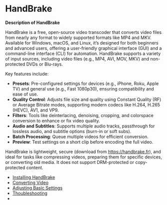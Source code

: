 # HandBrake

**Description of HandBrake**

HandBrake is a free, open-source video transcoder that converts video files from nearly any format to widely supported formats like MP4 and MKV. Available for Windows, macOS, and Linux, it’s designed for both beginners and advanced users, offering a user-friendly graphical interface (GUI) and a command-line interface (CLI) for automation. HandBrake supports a variety of input sources, including video files (e.g., MP4, AVI, MOV, MKV) and non-protected DVDs or Blu-rays.

Key features include:
- **Presets**: Pre-configured settings for devices (e.g., iPhone, Roku, Apple TV) and general use (e.g., Fast 1080p30), ensuring compatibility and ease of use.
- **Quality Control**: Adjusts file size and quality using Constant Quality (RF) or Average Bitrate modes, supporting modern codecs like H.264, H.265 (HEVC), AV1, and VP9.
- **Filters**: Tools like deinterlacing, denoising, cropping, and colorspace conversion to enhance or fix video quality.
- **Audio and Subtitles**: Supports multiple audio tracks, passthrough for lossless audio, and subtitle options (burn-in or soft subs).
- **Batch Processing**: Queue multiple videos for efficient conversion.
- **Preview**: Test settings on a short clip before encoding the full video.

HandBrake is lightweight, secure (download from https://handbrake.fr), and ideal for tasks like compressing videos, preparing them for specific devices, or converting old media. It does not support DRM-protected or copy-protected content.

* [Installing HandBrake](https://github.com/LEARN-LK/HandBrake/blob/main/Installing-HandBrake.md)
* [Converting Video](https://github.com/LEARN-LK/HandBrake/blob/main/Converting-Video.md)
* [Adjusting Basic Settings](https://github.com/LEARN-LK/HandBrake/blob/main/Adjusting-Settings.md)
* [Thoubleshooting](https://github.com/LEARN-LK/HandBrake/blob/main/Troubleshooting.md)
* 
